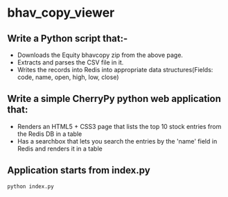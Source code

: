 # bhav_copy_viewer

## Write a Python script that:- 
* Downloads the Equity bhavcopy zip from the above page. 
* Extracts and parses the CSV file in it.
* Writes the records into Redis into appropriate data structures(Fields: code, name, open, high, low, close)
## Write a simple CherryPy python web application that:
* Renders an HTML5 + CSS3 page that lists the top 10 stock entries from the Redis DB in a table
* Has a searchbox that lets you search the entries by the 'name' field in Redis and renders it in a table


## Application starts from index.py

`python index.py`
